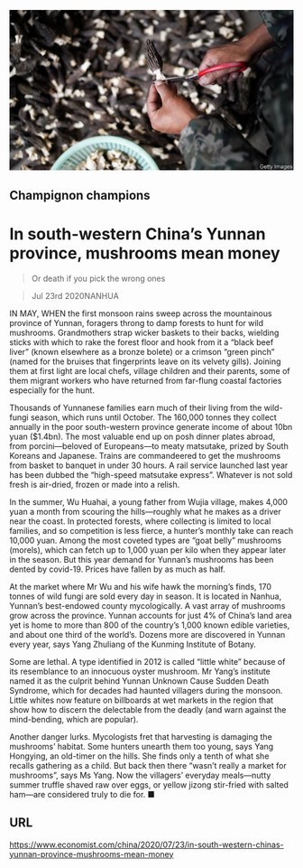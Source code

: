 ![](./images/20200725_CNP501.jpg)

## Champignon champions

# In south-western China’s Yunnan province, mushrooms mean money

> Or death if you pick the wrong ones

> Jul 23rd 2020NANHUA

IN MAY, WHEN the first monsoon rains sweep across the mountainous province of Yunnan, foragers throng to damp forests to hunt for wild mushrooms. Grandmothers strap wicker baskets to their backs, wielding sticks with which to rake the forest floor and hook from it a “black beef liver” (known elsewhere as a bronze bolete) or a crimson “green pinch” (named for the bruises that fingerprints leave on its velvety gills). Joining them at first light are local chefs, village children and their parents, some of them migrant workers who have returned from far-flung coastal factories especially for the hunt.

Thousands of Yunnanese families earn much of their living from the wild-fungi season, which runs until October. The 160,000 tonnes they collect annually in the poor south-western province generate income of about 10bn yuan ($1.4bn). The most valuable end up on posh dinner plates abroad, from porcini—beloved of Europeans—to meaty matsutake, prized by South Koreans and Japanese. Trains are commandeered to get the mushrooms from basket to banquet in under 30 hours. A rail service launched last year has been dubbed the “high-speed matsutake express”. Whatever is not sold fresh is air-dried, frozen or made into a relish.

In the summer, Wu Huahai, a young father from Wujia village, makes 4,000 yuan a month from scouring the hills—roughly what he makes as a driver near the coast. In protected forests, where collecting is limited to local families, and so competition is less fierce, a hunter’s monthly take can reach 10,000 yuan. Among the most coveted types are “goat belly” mushrooms (morels), which can fetch up to 1,000 yuan per kilo when they appear later in the season. But this year demand for Yunnan’s mushrooms has been dented by covid-19. Prices have fallen by as much as half.

At the market where Mr Wu and his wife hawk the morning’s finds, 170 tonnes of wild fungi are sold every day in season. It is located in Nanhua, Yunnan’s best-endowed county mycologically. A vast array of mushrooms grow across the province. Yunnan accounts for just 4% of China’s land area yet is home to more than 800 of the country’s 1,000 known edible varieties, and about one third of the world’s. Dozens more are discovered in Yunnan every year, says Yang Zhuliang of the Kunming Institute of Botany.

Some are lethal. A type identified in 2012 is called “little white” because of its resemblance to an innocuous oyster mushroom. Mr Yang’s institute named it as the culprit behind Yunnan Unknown Cause Sudden Death Syndrome, which for decades had haunted villagers during the monsoon. Little whites now feature on billboards at wet markets in the region that show how to discern the delectable from the deadly (and warn against the mind-bending, which are popular).

Another danger lurks. Mycologists fret that harvesting is damaging the mushrooms’ habitat. Some hunters unearth them too young, says Yang Hongying, an old-timer on the hills. She finds only a tenth of what she recalls gathering as a child. But back then there “wasn’t really a market for mushrooms”, says Ms Yang. Now the villagers’ everyday meals—nutty summer truffle shaved raw over eggs, or yellow jizong stir-fried with salted ham—are considered truly to die for. ■

## URL

https://www.economist.com/china/2020/07/23/in-south-western-chinas-yunnan-province-mushrooms-mean-money

